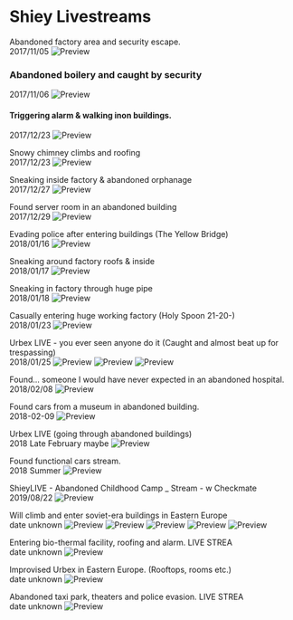 # Shiey Livestreams

Abandoned factory area and security escape.  
2017/11/05
![Preview](stream_preview/2017-11-05.jpg)

### Abandoned boilery and caught by security  
2017/11/06
![Preview](stream_preview/2017-11-06.jpg)

#### Triggering alarm & walking inon buildings.  
2017/12/23
![Preview](stream_preview/2017-12-23A.jpg)

Snowy chimney climbs and roofing  
2017/12/23
![Preview](stream_preview/2017-12-23B.jpg)

Sneaking inside factory & abandoned orphanage  
2017/12/27
![Preview](stream_preview/2017-12-27.jpg)

Found server room in an abandoned building  
2017/12/29
![Preview](stream_preview/2017-12-29.jpg)

Evading police after entering buildings (The Yellow Bridge)  
2018/01/16
![Preview](stream_preview/2018-01-16.jpg)

Sneaking around factory roofs & inside  
2018/01/17
![Preview](stream_preview/2018-01-17.jpg)

Sneaking in factory through huge pipe  
2018/01/18
![Preview](stream_preview/2018-01-18.jpg)

Casually entering huge working factory (Holy Spoon 21-20-)  
2018/01/23
![Preview](stream_preview/2018-01-23.jpg)

Urbex LIVE - you ever seen anyone do it (Caught and almost beat up for trespassing)  
2018/01/25
![Preview](stream_preview/2018-01-25_1.jpg)
![Preview](stream_preview/2018-01-25_2.jpg)
![Preview](stream_preview/2018-01-25_3.jpg)

Found... someone I would have never expected in an abandoned hospital.  
2018/02/08
![Preview](stream_preview/2018-02-08.jpg)

Found cars from a museum in abandoned building.  
2018-02-09
![Preview](stream_preview/2018-02-09.jpg)

Urbex LIVE (going through abandoned buildings)  
2018 Late February maybe
![Preview](stream_preview/2018-Late.jpg)

Found functional cars stream.  
2018 Summer
![Preview](stream_preview/2018-Summer.jpg)

ShieyLIVE - Abandoned Childhood Camp _ Stream - w Checkmate  
2019/08/22
![Preview](stream_preview/2019-08-22.jpg)

Will climb and enter soviet-era buildings in Eastern Europe  
date unknown
![Preview](stream_preview/Will_climb_and_enter_soviet-era_buildings_in_Eastern_Europe1.jpg)
![Preview](stream_preview/Will_climb_and_enter_soviet-era_buildings_in_Eastern_Europe2.jpg)
![Preview](stream_preview/Will_climb_and_enter_soviet-era_buildings_in_Eastern_Europe3.jpg)
![Preview](stream_preview/Will_climb_and_enter_soviet-era_buildings_in_Eastern_Europe4.jpg)
![Preview](stream_preview/Will_climb_and_enter_soviet-era_buildings_in_Eastern_Europe5.jpg)

Entering bio-thermal facility, roofing and alarm. LIVE STREA  
date unknown
![Preview](stream_preview/Entering_bio-thermal_facility_roofing_and_alarm._LIVE_STREA.jpg)

Improvised Urbex in Eastern Europe. (Rooftops, rooms etc.)  
date unknown
![Preview](stream_preview/Improvised_Urbex_in_Eastern_Europe._Rooftops_rooms_etc..jpg)

Abandoned taxi park, theaters and police evasion. LIVE STREA  
date unknown
![Preview](stream_preview/Abandoned_taxi_park_theaters_and_police_evasion._LIVE_STREA.jpg)
